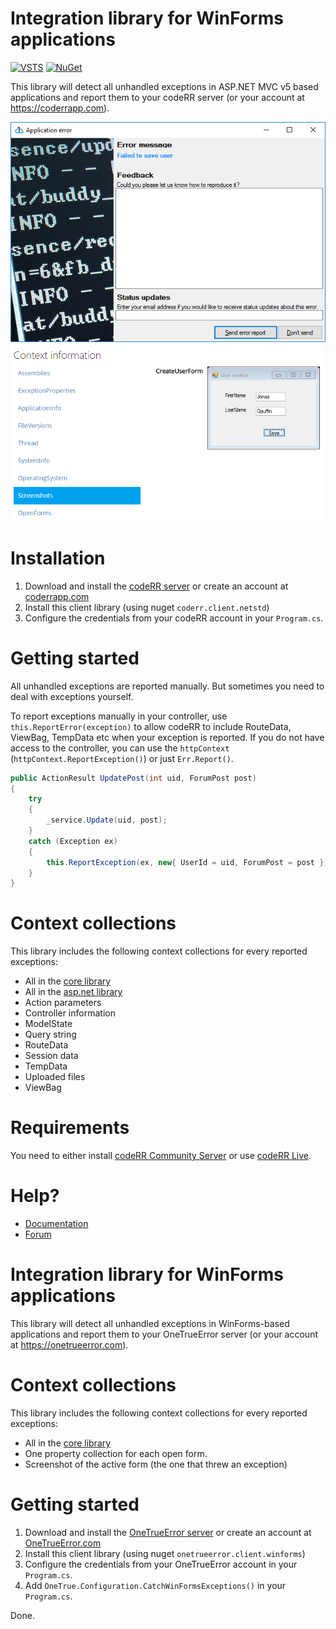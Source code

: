 Integration library for WinForms applications
=============================================

[![VSTS](https://1tcompany.visualstudio.com/_apis/public/build/definitions/75570083-b1ef-4e78-88e2-5db4982f756c/16/badge)]() [![NuGet](https://img.shields.io/nuget/dt/codeRR.Client.WinForms.svg?style=flat-square)]()

This library will detect all unhandled exceptions in ASP.NET MVC v5 based applications and report them to your codeRR server (or your account at https://coderrapp.com).

![The built in error page](docs/screenshot.png)
![Captured screenshot when an exception was thrown](docs/context-data.png)

# Installation

1. Download and install the [codeRR server](https://github.com/coderrapp/coderr.server) or create an account at [coderrapp.com](https://coderrapp.com)
2. Install this client library (using nuget `coderr.client.netstd`)
3. Configure the credentials from your codeRR account in your `Program.cs`.

# Getting started

All unhandled exceptions are reported manually. 
But sometimes you need to deal with exceptions yourself. 

To report exceptions manually in your controller, use `this.ReportError(exception)` to allow codeRR to include RouteData, ViewBag, TempData etc when your exception is reported.
If you do not have access to the controller, you can use the `httpContext` (`httpContext.ReportException()`) or just `Err.Report()`. 

```csharp
public ActionResult UpdatePost(int uid, ForumPost post)
{
	try
	{
		_service.Update(uid, post);
	}
	catch (Exception ex)
	{
		this.ReportException(ex, new{ UserId = uid, ForumPost = post });
	}
}
```

# Context collections

This library includes the following context collections for every reported exceptions:

* All in the [core library](https://github.com/coderrapp/coderr.client)
* All in the [asp.net library](https://github.com/coderrapp/coderr.client.aspnet)
* Action parameters
* Controller information
* ModelState
* Query string
* RouteData
* Session data
* TempData
* Uploaded files
* ViewBag

# Requirements

You need to either install [codeRR Community Server](https://github.com/coderrapp/coderr.server) or use [codeRR Live](https://coderrapp.com/live).

# Help?

* [Documentation](https://coderrapp.com/documentation/client/libraries/aspnet/mvc5/)
* [Forum](http://discuss.coderrapp.com)



Integration library for WinForms applications
==========================

This library will detect all unhandled exceptions in WinForms-based applications and report them to your OneTrueError server (or your account at https://onetrueerror.com).

# Context collections

This library includes the following context collections for every reported exceptions:

* All in the [core library](https://github.com/onetrueerror/onetrueerror.client)
* One property collection for each open form.
* Screenshot of the active form (the one that threw an exception)

# Getting started

1. Download and install the [OneTrueError server](https://github.com/onetrueerror/onetrueerror.server) or create an account at [OneTrueError.com](https://onetrueerror.com)
2. Install this client library (using nuget `onetrueerror.client.winforms`)
3. Configure the credentials from your OneTrueError account in your `Program.cs`.
4. Add `OneTrue.Configuration.CatchWinFormsExceptions()` in your `Program.cs`.

Done.

